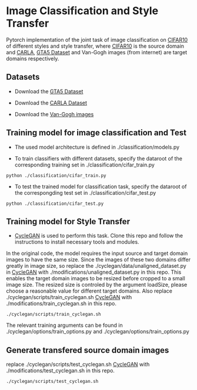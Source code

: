 # Image Classification and Style Transfer

Pytorch implementation of the joint task of image classification on [CIFAR10](https://www.cs.toronto.edu/~kriz/cifar.html) of different styles and style transfer, where [CIFAR10](https://www.cs.toronto.edu/~kriz/cifar.html) is the source domain and [CARLA](http://carla.org/), [GTA5 Dataset](https://download.visinf.tu-darmstadt.de/data/from_games/) and Van-Gogh images (from internet) are target domains respectively.

## Datasets
* Download the [GTA5 Dataset](https://download.visinf.tu-darmstadt.de/data/from_games/)

* Download the [CARLA Dataset](https://drive.google.com/open?id=1vYjldREhGBRbyoPE3fIWjJ8DlewYkDte)

* Download the [Van-Gogh images](https://drive.google.com/open?id=1yGi44x3xilyNvdysAZ2THZUgINMLbhxu)

## Training model for image classification and Test
* The used model architecture is defined in ./classification/models.py

* To train classifiers with different datasets, specify the dataroot of the corresponding training set in ./classification/cifar_train.py
```
python ./classification/cifar_train.py

```

* To test the trained model for classification task, specify the dataroot of the correspongding test set in ./classification/cifar_test.py
```
python ./classification/cifar_test.py

```

## Training model for Style Transfer
* [CycleGAN](https://github.com/jhoffman/pytorch-CycleGAN-and-pix2pix/) is used to perform this task. Clone this repo and follow the instructions to install necessary tools and modules.

In the original code, the model requires the input source and target domain images to have the same size. Since the images of these two domains differ greatly in image size, so replace the ./cyclegan/data/unaligned_dataset.py in [CycleGAN](https://github.com/jhoffman/pytorch-CycleGAN-and-pix2pix/) with ./modifications/unaligned_dataset.py in this repo. This enables the target domain images to be resized before cropped to a small image size. The resized size is controled by the argument loadSize, please choose a reasonable value for different target domains.
Also replace ./cyclegan/scripts/train_cyclegan.sh [CycleGAN](https://github.com/jhoffman/pytorch-CycleGAN-and-pix2pix/) with ./modifications/train_cyclegan.sh in this repo.

```
./cyclegan/scripts/train_cyclegan.sh

```

The relevant training arguments can be found in ./cyclegan/options/train_options.py and ./cyclegan/options/train_options.py

## Generate transfered source domain images
replace ./cyclegan/scripts/test_cyclegan.sh [CycleGAN](https://github.com/jhoffman/pytorch-CycleGAN-and-pix2pix/) with ./modifications/test_cyclegan.sh in this repo.

```
./cyclegan/scripts/test_cyclegan.sh

```

